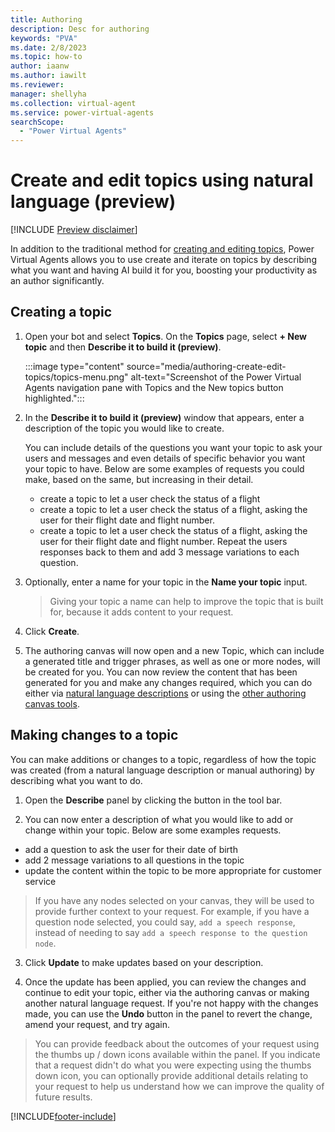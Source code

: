```yaml
---
title: Authoring
description: Desc for authoring
keywords: "PVA"
ms.date: 2/8/2023
ms.topic: how-to
author: iaanw
ms.author: iawilt
ms.reviewer: 
manager: shellyha
ms.collection: virtual-agent
ms.service: power-virtual-agents
searchScope:
  - "Power Virtual Agents"
---
```


# Create and edit topics using natural language (preview)

[!INCLUDE [Preview disclaimer](../includes/public-preview-disclaimer.md)]

In addition to the traditional method for [creating and editing topics](../authoring-create-edit-topics.md), Power Virtual Agents allows you to use create and iterate on topics by describing what you want and having AI build it for you, boosting your productivity as an author significantly. 

## Creating a topic

1. Open your bot and select **Topics**. On the **Topics** page, select **+ New topic** and then **Describe it to build it (preview)**.

   :::image type="content" source="media/authoring-create-edit-topics/topics-menu.png" alt-text="Screenshot of the Power Virtual Agents navigation pane with Topics and the New topics button highlighted.":::

2. In the **Describe it to build it (preview)** window that appears, enter a description of the topic you would like to create. 
   
   You can include details of the questions you want your topic to ask your users and messages and even details of specific behavior you want your topic to have. Below are some examples of requests you could make, based on the same, but increasing in their detail.
   
   - create a topic to let a user check the status of a flight
   - create a topic to let a user check the status of a flight, asking the user for their flight date and flight number.
   - create a topic to let a user check the status of a flight, asking the user for their flight date and flight number. Repeat the users responses back to them and add 3 message variations to each question.

3. Optionally, enter a name for your topic in the **Name your topic** input.
   
   > Giving your topic a name can help to improve the topic that is built for, because it adds content to your request. 
   
4. Click **Create**.
   
5. The authoring canvas will now open and a new Topic, which can include a generated title and trigger phrases, as well as one or more nodes, will be created for you. You can now review the content that has been generated for you and make any changes required, which you can do either via [natural language descriptions]() or using the [other authoring canvas tools](../authoring-create-edit-topics.md).

## Making changes to a topic

You can make additions or changes to a topic, regardless of how the topic was created (from a natural language description or manual authoring) by describing what you want to do.

1. Open the **Describe** panel by clicking the button in the tool bar.
   
2. You can now enter a description of what you would like to add or change within your topic. Below are some examples requests.

- add a question to ask the user for their date of birth
- add 2 message variations to all questions in the topic
- update the content within the topic to be more appropriate for customer service

> If you have any nodes selected on your canvas, they will be used to provide further context to your request. For example, if you have a question node selected, you could say, `add a speech response`, instead of needing to say `add a speech response to the question node`.

3. Click **Update** to make updates based on your description.
   
4. Once the update has been applied, you can review the changes and continue to edit your topic, either via the authoring canvas or making another natural language request. If you're not happy with the changes made, you can use the **Undo** button in the panel to revert the change, amend your request, and try again.

> You can provide feedback about the outcomes of your request using the thumbs up / down icons available within the panel. If you indicate that a request didn't do what you were expecting using the thumbs down icon, you can optionally provide additional details relating to your request to help us understand how we can improve the quality of future results. 

[!INCLUDE[footer-include](../includes/footer-banner.md)]
